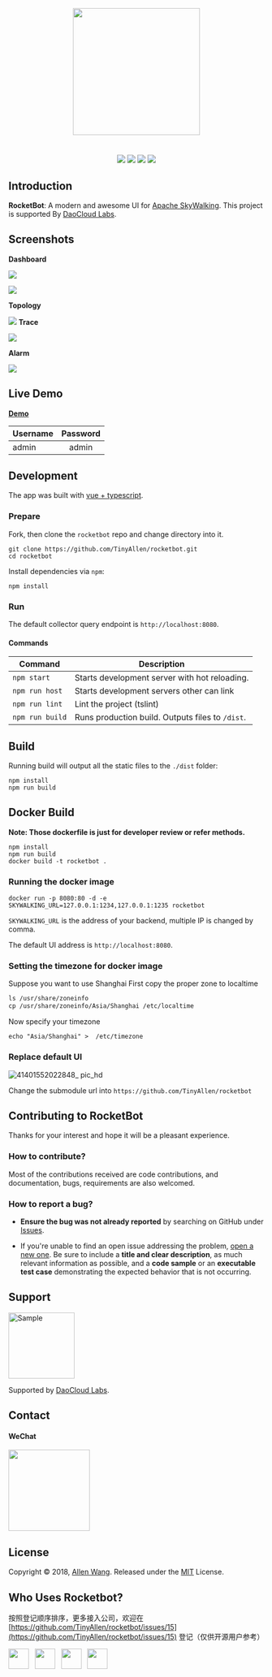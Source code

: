 <p align="center"><img src="https://user-images.githubusercontent.com/19775780/53944427-4f6c2580-40fa-11e9-95f3-2b4ce1f2f8f3.png"  width="250"></p>
<h1 align="center"></h1>

<p align="center">
<a><img src="https://img.shields.io/badge/version-1.0.4-blue.svg?longCache=true&style=popout-square"></a>
<a href="https://github.com/TinyAllen/rocketbot/blob/master/LICENSE"><img src="https://img.shields.io/badge/license-MIT-brightgreen.svg?longCache=true&style=popout-square"></a>
<a href="https://github.com/TinyAllen/rocketbot/blob/master/LICENSE"><img src="https://img.shields.io/badge/support by-Daocloud Lab-brightgreen.svg?longCache=true&style=popout-square"></a>
<a><img src="https://img.shields.io/badge/base-Skywalking-red.svg?longCache=true&style=popout-square"></a>
</p>

## Introduction
**RocketBot**: A modern and awesome UI for [Apache SkyWalking](https://github.com/apache/incubator-skywalking). This project is supported By [DaoCloud Labs](https://github.com/DaoCloud-Labs).

## Screenshots
**Dashboard**

![](https://user-images.githubusercontent.com/19775780/53947142-22bb0c80-4100-11e9-82b5-6efe6d38bc0a.png)

![](https://user-images.githubusercontent.com/19775780/53947161-28185700-4100-11e9-96ef-a4852d6b60ad.png)

**Topology**

![](https://user-images.githubusercontent.com/19775780/53947172-2babde00-4100-11e9-8213-d6d4f5992de4.png)
**Trace**

![](https://user-images.githubusercontent.com/19775780/53947182-2e0e3800-4100-11e9-96e7-1c7eed437ed2.png)

**Alarm**

![](https://user-images.githubusercontent.com/19775780/53947184-2fd7fb80-4100-11e9-90b8-205c307a6a55.png)

## Live Demo
**[Demo](http://rocketbot.daocloud.io/)**

| Username        | Password           |
| ------------- |:-------------:|
| admin     | admin |

## Development

 The app was built with [vue + typescript](https://github.com/vuejs/vue).

### Prepare

Fork, then clone the `rocketbot` repo and change directory into it.

```
git clone https://github.com/TinyAllen/rocketbot.git
cd rocketbot
```

Install dependencies via `npm`:

```
npm install
```

### Run

The default collector query endpoint is `http://localhost:8080`.

#### Commands

| Command                 | Description                                                 |
| ----------------------- | ----------------------------------------------------------- |
| `npm start`             | Starts development server with hot reloading.      |
| `npm run host` | Starts development servers other can link             |
| `npm run lint`          | Lint the project (tslint)                        |
| `npm run build`         | Runs production build. Outputs files to `/dist`.            |

## Build

Running build will output all the static files to the `./dist` folder:

```
npm install
npm run build
```

[ci-img]: https://travis-ci.org/apache/incubator-skywalking-ui.svg?branch=master
[ci]: https://travis-ci.org/apache/incubator-skywalking-ui
[gitter-img]: https://badges.gitter.im/openskywalking/Lobby.svg
[gitter]: https://gitter.im/openskywalking/Lobby

## Docker Build

**Note: Those dockerfile is just for developer review or refer methods.**

```
npm install
npm run build
docker build -t rocketbot .
```
### Running the docker image

```
docker run -p 8080:80 -d -e SKYWALKING_URL=127.0.0.1:1234,127.0.0.1:1235 rocketbot
```

`SKYWALKING_URL` is the address of your backend, multiple IP is changed by comma.


The default UI address is `http://localhost:8080`.

### Setting the timezone for docker image

Suppose you want to use Shanghai First copy the proper zone to localtime

```dockerfile
ls /usr/share/zoneinfo
cp /usr/share/zoneinfo/Asia/Shanghai /etc/localtime
```

Now specify your timezone

```
echo "Asia/Shanghai" >  /etc/timezone
```

### Replace default UI

![41401552022848_ pic_hd](https://user-images.githubusercontent.com/19775780/54009539-24d7a680-41a6-11e9-9ee1-d70c20042ced.jpg)

Change the submodule url into ``` https://github.com/TinyAllen/rocketbot ```

## Contributing to RocketBot

Thanks for your interest and hope it will be a
pleasant experience.

### How to contribute?

Most of the contributions received are code contributions, and documentation, bugs, requirements are also welcomed.

### How to report a bug?

* **Ensure the bug was not already reported** by searching on GitHub under [Issues](https://github.com/TinyAllen/rocketbot/issues).

* If you're unable to find an open issue addressing the problem, [open a new one](https://github.com/TinyAllen/rocketbot/issues/new). Be sure to include a **title and clear description**, as much relevant information as possible, and a **code sample** or an **executable test case** demonstrating the expected behavior that is not occurring.

## Support

<img src="https://daoweb-resource.daocloud.io/logo/daocloud-logo-gray-account.svg" alt="Sample"  width="130">

Supported by [DaoCloud Labs](https://github.com/DaoCloud-Labs).

## Contact

#### WeChat
<p>
  <img width="160" src="https://user-images.githubusercontent.com/19775780/47297000-814a8700-d646-11e8-8ff6-c2748555ceca.jpeg"/>
</p>


## License

Copyright © 2018, [Allen Wang](https://github.com/TinyAllen). 
Released under the [MIT](http://opensource.org/licenses/MIT) License.

## Who Uses Rocketbot?
按照登记顺序排序，更多接入公司，欢迎在 [https://github.com/TinyAllen/rocketbot/issues/15](https://github.com/TinyAllen/rocketbot/issues/15) 登记（仅供开源用户参考）
<p>

<img src="https://daoweb-resource.daocloud.io/logo/daocloud-logo-gray-account.svg" height="40px">&nbsp;&nbsp;
<img src="http://springcloud.cn/default/img/logo.png" height="40px">&nbsp;&nbsp;
<img src="https://user-images.githubusercontent.com/19775780/47834441-7c21d080-ddda-11e8-9e3a-67c43ab074bf.png" height="40px"  >&nbsp;&nbsp;
<img src="https://ss0.baidu.com/6ONWsjip0QIZ8tyhnq/it/u=4229681157,1554083661&fm=58&s=51B3A8720790BF80CCC2538703007088&bpow=121&bpoh=75" height="40px">&nbsp;&nbsp;

</p>
